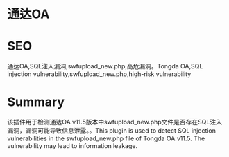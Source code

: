 # 通达OA
# SEO
通达OA,SQL注入漏洞,swfupload_new.php,高危漏洞。Tongda OA,SQL injection vulnerability,swfupload_new.php,high-risk vulnerability
# Summary
该插件用于检测通达OA v11.5版本中swfupload_new.php文件是否存在SQL注入漏洞，漏洞可能导致信息泄露。。This plugin is used to detect SQL injection vulnerabilities in the swfupload_new.php file of Tongda OA v11.5. The vulnerability may lead to information leakage.
